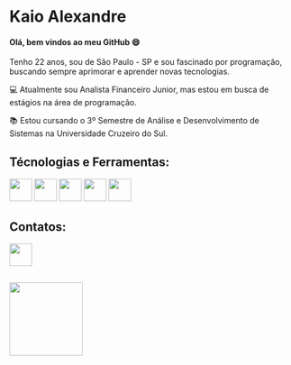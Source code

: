 # Kaio Alexandre

#### Olá, bem vindos ao meu GitHub 😄

Tenho 22 anos, sou de São Paulo - SP e sou fascinado por programação, buscando sempre aprimorar e aprender novas tecnologias.

💻 Atualmente sou Analista Financeiro Junior, mas estou em busca de estágios na área de programação.

📚 Estou cursando o 3º Semestre de Análise e Desenvolvimento de Sistemas na Universidade Cruzeiro do Sul.

## Técnologias e Ferramentas:

<img loading="lazy" src="https://cdn.jsdelivr.net/gh/devicons/devicon@latest/icons/git/git-plain.svg" width="40" height="40"/>  <img loading="lazy" src="https://cdn.jsdelivr.net/gh/devicons/devicon@latest/icons/github/github-original.svg" width="40" heidht="40"/> <img src="https://cdn.jsdelivr.net/gh/devicons/devicon@latest/icons/java/java-original.svg" width="40" heidht="40" />  <img src="https://cdn.jsdelivr.net/gh/devicons/devicon@latest/icons/csharp/csharp-original.svg" width="40" heidht="40" /> <img src="https://cdn.jsdelivr.net/gh/devicons/devicon@latest/icons/mysql/mysql-original.svg" width="40" heidht="40" />

## Contatos:
<a href="https://painelfornecedor.com.br/?ctr=home&mt=login" target="_blank"><img src="https://cdn.jsdelivr.net/gh/devicons/devicon@latest/icons/linkedin/linkedin-original.svg" width="40" heidth="40" />

## 
<div>
<a href="https://github.com/alexandreotta">
<img loading="lazy" height="130em" src="https://github-readme-stats.vercel.app/api/top-langs/?username=alexandreotta&layout=compact&langs_count=7&theme=dracula"/>

          
          
          



